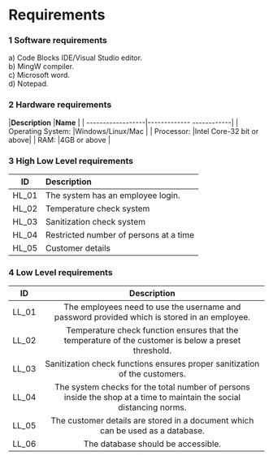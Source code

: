 # Requirements


### 1 Software requirements

a) Code Blocks IDE/Visual Studio editor.\
b) MingW compiler.\
c) Microsoft word.\
d) Notepad.

### 2 Hardware requirements

|**Description**    |**Name**                  |
| ------------------|------------- ------------| 
| Operating System: |Windows/Linux/Mac         |
| Processor:        |Intel Core-32 bit or above|
| RAM:              |4GB or above              |


### 3 High Low Level requirements

| **ID**       | **Description**                         | 
| -------------|:--------------------------------        | 
|HL_01         | The system has an employee login.       |  
|HL_02         | Temperature check system                |   
|HL_03         | Sanitization check system               |  
|HL_04         | Restricted number of persons at a time  | 
|HL_05         | Customer details                        |


### 4 Low Level requirements
|**ID**|**Description**                                                                                                      | 
| -----|:-------------:                                                                                                      | 
|LL_01 |The employees need to use the username and password provided which is stored in an employee.                         |  
|LL_02 |Temperature check function ensures that the temperature of the customer is below a preset threshold.                 |   
|LL_03 |Sanitization check functions ensures proper sanitization of the customers.                                           |  
|LL_04 |The system checks for the total number of persons inside the shop at a time to maintain the social distancing norms. | 
|LL_05 |The customer details are stored in a document which can be used as a database.                                       |
|LL_06 |The database should be accessible.                                                                                   |













